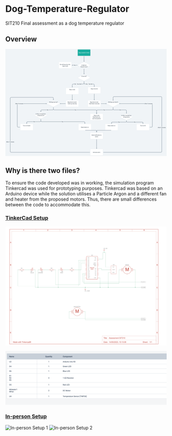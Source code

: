 # Dog-Temperature-Regulator
SIT210 Final assessment as a dog temperature regulator

## Overview
![Flow chart of the system logic](./flow-chart.png "Flow chart of the system logic")


## Why is there two files?
To ensure the code developed was in working, the simulation program Tinkercad was used for prototyping purposes.
Tinkercad was based on an Arduino device while the solution utilises a Particle Argon and a different fan and heater
from the proposed motors. Thus, there are small differences between the code to accommodate this.

### [TinkerCad Setup](./tinkercad-code.ino)
![TinkerCad Schematics](./tinkercad-schematic.png "TinkerCad Schematics")

![TinkerCad Device List](./tinkercad-device-list.png "TinkerCad Device List")

### [In-person Setup](./particle-argon-code.ino)

![In-person Setup 1](./in-person-device-set-up-1.png "In-person setup 1")
![In-person Setup 2](./in-person-device-set-up-2.png "In-person setup 2")
